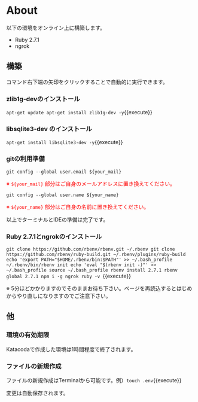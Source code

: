 # About

以下の環境をオンライン上に構築します。

* Ruby 2.7.1
* ngrok

## 構築

コマンド右下端の矢印をクリックすることで自動的に実行できます。

### zlib1g-devのインストール
`apt-get update
apt-get install zlib1g-dev -y`{{execute}}

### libsqlite3-dev のインストール

`apt-get install libsqlite3-dev -y`{{execute}}

### gitの利用準備

`git config --global user.email ${your_mail}`

<font color="red">※ `${your_mail}` 部分はご自身のメールアドレスに置き換えてください。</font><br>

`git config --global user.name ${your_name}`

<font color="red">※ `${your_name}` 部分はご自身の名前に置き換えてください。</font><br>

以上でターミナルとIDEの準備は完了です。

### Ruby 2.7.1とngrokのインストール

`git clone https://github.com/rbenv/rbenv.git ~/.rbenv
git clone https://github.com/rbenv/ruby-build.git ~/.rbenv/plugins/ruby-build
echo 'export PATH="$HOME/.rbenv/bin:$PATH"' >> ~/.bash_profile
~/.rbenv/bin/rbenv init
echo 'eval "$(rbenv init -)"' >> ~/.bash_profile
source ~/.bash_profile
rbenv install 2.7.1
rbenv global 2.7.1
npm i -g ngrok
ruby -v
`{{execute}}

※ 5分ほどかかりますのでそのままお待ち下さい。ページを再読込するとはじめからやり直しになりますのでご注意下さい。


## 他

### 環境の有効期限

Katacodaで作成した環境は1時間程度で終了されます。

### ファイルの新規作成

ファイルの新規作成はTerminalから可能です。例）`touch .env`{{execute}}

変更は自動保存されます。
